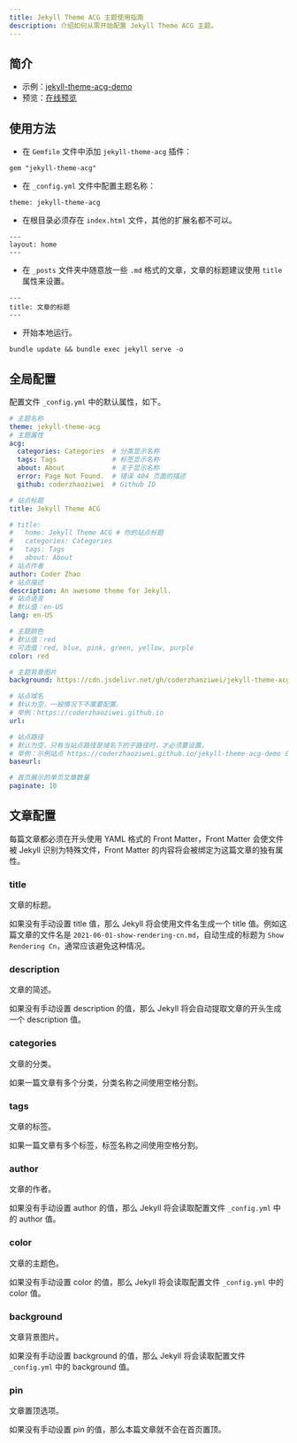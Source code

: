 ```yaml
---
title: Jekyll Theme ACG 主题使用指南
description: 介绍如何从零开始配置 Jekyll Theme ACG 主题。
---
```


## 简介

- 示例：[jekyll-theme-acg-demo](https://github.com/coderzhaoziwei/jekyll-theme-acg-demo)
- 预览：[在线预览](https://coderzhaoziwei.github.io/jekyll-theme-acg-demo)


## 使用方法

- 在 `Gemfile` 文件中添加 `jekyll-theme-acg` 插件：

```
gem "jekyll-theme-acg"
```

- 在 `_config.yml` 文件中配置主题名称：

```
theme: jekyll-theme-acg
```

- 在根目录必须存在 `index.html` 文件，其他的扩展名都不可以。

```
---
layout: home
---
```

- 在 `_posts` 文件夹中随意放一些 `.md` 格式的文章，文章的标题建议使用 `title` 属性来设置。

```
---
title: 文章的标题
---
```

- 开始本地运行。

```
bundle update && bundle exec jekyll serve -o
```

## 全局配置

配置文件 `_config.yml` 中的默认属性，如下。

```yml
# 主题名称
theme: jekyll-theme-acg
# 主题属性
acg:
  categories: Categories  # 分类显示名称
  tags: Tags              # 标签显示名称
  about: About            # 关于显示名称
  error: Page Not Found.  # 错误 404 页面的描述
  github: coderzhaoziwei  # Github ID

# 站点标题
title: Jekyll Theme ACG

# title:
#   home: Jekyll Theme ACG # 你的站点标题
#   categories: Categories
#   tags: Tags
#   about: About
# 站点作者
author: Coder Zhao
# 站点描述
description: An awesome theme for Jekyll.
# 站点语言
# 默认值：en-US
lang: en-US

# 主题颜色
# 默认值：red
# 可选值：red, blue, pink, green, yellow, purple
color: red

# 主题背景图片
background: https://cdn.jsdelivr.net/gh/coderzhaoziwei/jekyll-theme-acg/assets/images/bg.png

# 站点域名
# 默认为空，一般情况下不需要配置。
# 举例：https://coderzhaoziwei.github.io
url:

# 站点路径
# 默认为空，只有当站点路径是域名下的子路径时，才必须要设置。
# 举例：示例站点 https://coderzhaoziwei.github.io/jekyll-theme-acg-demo 的站点路径是域名下的子路径，只有设置了 `baseurl: jekyll-theme-acg-demo` 才可以正常使用。
baseurl:

# 首页展示的单页文章数量
paginate: 10
```

## 文章配置

每篇文章都必须在开头使用 YAML 格式的 Front Matter，Front Matter 会使文件被 Jekyll 识别为特殊文件，Front Matter 的内容将会被绑定为这篇文章的独有属性。

### title

文章的标题。

如果没有手动设置 title 值，那么 Jekyll 将会使用文件名生成一个 title 值。例如这篇文章的文件名是 `2021-06-01-show-rendering-cn.md`，自动生成的标题为 `Show Rendering Cn`，通常应该避免这种情况。

### description

文章的简述。

如果没有手动设置 description 的值，那么 Jekyll 将会自动提取文章的开头生成一个 description 值。

### categories

文章的分类。

如果一篇文章有多个分类，分类名称之间使用空格分割。

### tags

文章的标签。

如果一篇文章有多个标签，标签名称之间使用空格分割。

### author

文章的作者。

如果没有手动设置 author 的值，那么 Jekyll 将会读取配置文件 `_config.yml` 中的 author 值。

### color

文章的主题色。

如果没有手动设置 color 的值，那么 Jekyll 将会读取配置文件 `_config.yml` 中的 color 值。

### background

文章背景图片。

如果没有手动设置 background 的值，那么 Jekyll 将会读取配置文件 `_config.yml` 中的 background 值。

### pin

文章置顶选项。

如果没有手动设置 pin 的值，那么本篇文章就不会在首页置顶。
